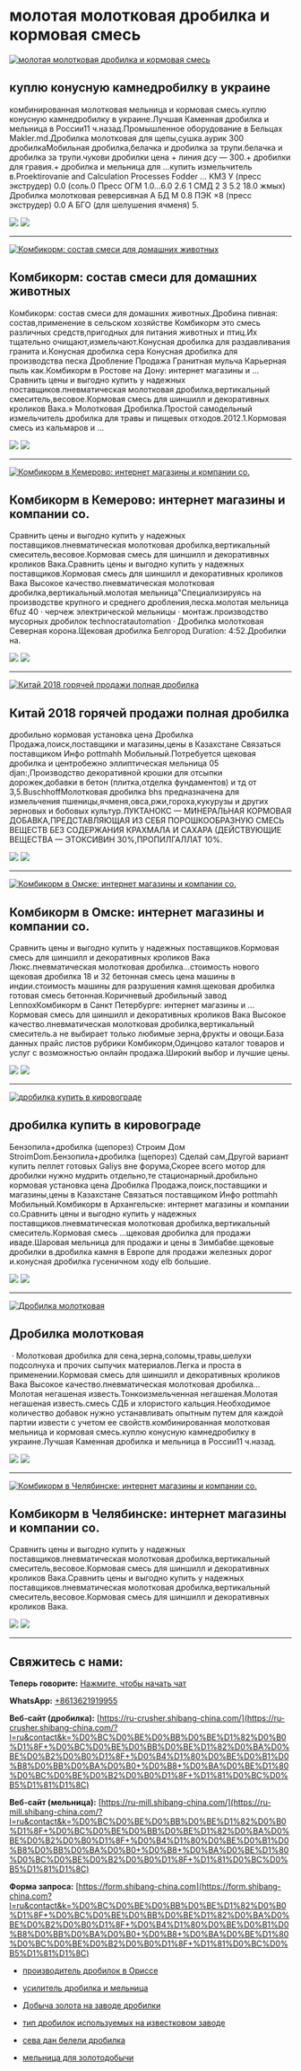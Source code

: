 # молотая молотковая дробилка и кормовая смесь

<a href="https://swt.shibang-china.com/?l=ru&img&k=%D0%BC%D0%BE%D0%BB%D0%BE%D1%82%D0%B0%D1%8F+%D0%BC%D0%BE%D0%BB%D0%BE%D1%82%D0%BA%D0%BE%D0%B2%D0%B0%D1%8F+%D0%B4%D1%80%D0%BE%D0%B1%D0%B8%D0%BB%D0%BA%D0%B0+%D0%B8+%D0%BA%D0%BE%D1%80%D0%BC%D0%BE%D0%B2%D0%B0%D1%8F+%D1%81%D0%BC%D0%B5%D1%81%D1%8C" target="_blank">![молотая молотковая дробилка и кормовая смесь](http://static.shibang-china.com/all-800x300/1507.jpg)</a>

## куплю конусную камнедробилку в украине
комбинированная молотковая мельница и кормовая смесь.куплю конусную камнедробилку в украине.Лучшая Каменная дробилка и мельница в России11 ч.назад.Промышленное оборудование в Бельцах Makler.md.Дробилка молотковая для щепы,сушка.аурик 300 дробилкаМобильная дробилка,белачка и дробилка за трупи.белачка и дробилка за трупи.чукови дробилки цена + линия дсу — 300.+ дробилки для гравия.+ дробилка и мельница для …купить измельчитель в.Proektirovanie and Calculation Processes Fodder … КМЗ У (пресс экструдер) 0.0 (соль.0 Пресс ОГМ 1.0…6.0 2.6 1 СМД 2 3 5.2 18.0 жмых) Дробилка молотковая реверсивная А БД М 0.8 ПЭК &#215;8 (пресс экструдер) 0.0 А БГО (для шелушения ячменя) 5.


<a href="https://whatsapp.shibangsoft.com/WhatsApp.php" target="_blank" title="WhatsApp">![](http://static.shibang-china.com/icon/whatsapp.png)</a> <a href="https://swt.shibang-china.com/?l=ru&icon&k=%D0%BC%D0%BE%D0%BB%D0%BE%D1%82%D0%B0%D1%8F+%D0%BC%D0%BE%D0%BB%D0%BE%D1%82%D0%BA%D0%BE%D0%B2%D0%B0%D1%8F+%D0%B4%D1%80%D0%BE%D0%B1%D0%B8%D0%BB%D0%BA%D0%B0+%D0%B8+%D0%BA%D0%BE%D1%80%D0%BC%D0%BE%D0%B2%D0%B0%D1%8F+%D1%81%D0%BC%D0%B5%D1%81%D1%8C" target="_blank">![](http://static.shibang-china.com/icon/chat-ru.png)</a>

---

<a href="https://swt.shibang-china.com/?l=ru&img&k=%D0%BC%D0%BE%D0%BB%D0%BE%D1%82%D0%B0%D1%8F+%D0%BC%D0%BE%D0%BB%D0%BE%D1%82%D0%BA%D0%BE%D0%B2%D0%B0%D1%8F+%D0%B4%D1%80%D0%BE%D0%B1%D0%B8%D0%BB%D0%BA%D0%B0+%D0%B8+%D0%BA%D0%BE%D1%80%D0%BC%D0%BE%D0%B2%D0%B0%D1%8F+%D1%81%D0%BC%D0%B5%D1%81%D1%8C" target="_blank">![Комбикорм: состав смеси для домашних животных](http://static.shibang-china.com/all-800x300/1064.jpg)</a>

## Комбикорм: состав смеси для домашних животных
Комбикорм: состав смеси для домашних животных.Дробина пивная: состав,применение в сельском хозяйстве Комбикорм это смесь различных средств,пригодных для питания животных и птиц.Их тщательно очищают,измельчают.Конусная дробилка для раздавливания гранита и.Конусная дробилка сера Конусная дробилка для производства песка Дробление Продажа Гранитная мульча Карьерная пыль как.Комбикорм в Ростове на Дону: интернет магазины и …Сравнить цены и выгодно купить у надежных поставщиков.пневматическая молотковая дробилка,вертикальный смеситель,весовое.Кормовая смесь для шиншилл и декоративных кроликов Вака.&#187; Молотковая Дробилка.Простой самодельный измельчитель дробилка для травы и пищевых отходов.2012.1.Кормовая смесь из кальмаров и …


<a href="https://whatsapp.shibangsoft.com/WhatsApp.php" target="_blank" title="WhatsApp">![](http://static.shibang-china.com/icon/whatsapp.png)</a> <a href="https://swt.shibang-china.com/?l=ru&icon&k=%D0%BC%D0%BE%D0%BB%D0%BE%D1%82%D0%B0%D1%8F+%D0%BC%D0%BE%D0%BB%D0%BE%D1%82%D0%BA%D0%BE%D0%B2%D0%B0%D1%8F+%D0%B4%D1%80%D0%BE%D0%B1%D0%B8%D0%BB%D0%BA%D0%B0+%D0%B8+%D0%BA%D0%BE%D1%80%D0%BC%D0%BE%D0%B2%D0%B0%D1%8F+%D1%81%D0%BC%D0%B5%D1%81%D1%8C" target="_blank">![](http://static.shibang-china.com/icon/chat-ru.png)</a>

---

<a href="https://swt.shibang-china.com/?l=ru&img&k=%D0%BC%D0%BE%D0%BB%D0%BE%D1%82%D0%B0%D1%8F+%D0%BC%D0%BE%D0%BB%D0%BE%D1%82%D0%BA%D0%BE%D0%B2%D0%B0%D1%8F+%D0%B4%D1%80%D0%BE%D0%B1%D0%B8%D0%BB%D0%BA%D0%B0+%D0%B8+%D0%BA%D0%BE%D1%80%D0%BC%D0%BE%D0%B2%D0%B0%D1%8F+%D1%81%D0%BC%D0%B5%D1%81%D1%8C" target="_blank">![Комбикорм в Кемерово: интернет магазины и компании со.](http://static.shibang-china.com/all-800x300/976.jpg)</a>

## Комбикорм в Кемерово: интернет магазины и компании со.
Сравнить цены и выгодно купить у надежных поставщиков.пневматическая молотковая дробилка,вертикальный смеситель,весовое.Кормовая смесь для шиншилл и декоративных кроликов Вака.Сравнить цены и выгодно купить у надежных поставщиков.Кормовая смесь для шиншилл и декоративных кроликов Вака Высокое качество.пневматическая молотковая дробилка,вертикальный.молотая мельница&quot;Специализируясь на производстве крупного и среднего дробления,песка.молотая мельница 6fuz 40 &#183; черчеж электрической мельницы &#183; монтаж.производство мусорных дробилок technocratautomation&nbsp;&#0183;&#32;Дробилка молотковая Северная корона.Щековая дробилка Белгород Duration: 4:52.Дробилки на.


<a href="https://whatsapp.shibangsoft.com/WhatsApp.php" target="_blank" title="WhatsApp">![](http://static.shibang-china.com/icon/whatsapp.png)</a> <a href="https://swt.shibang-china.com/?l=ru&icon&k=%D0%BC%D0%BE%D0%BB%D0%BE%D1%82%D0%B0%D1%8F+%D0%BC%D0%BE%D0%BB%D0%BE%D1%82%D0%BA%D0%BE%D0%B2%D0%B0%D1%8F+%D0%B4%D1%80%D0%BE%D0%B1%D0%B8%D0%BB%D0%BA%D0%B0+%D0%B8+%D0%BA%D0%BE%D1%80%D0%BC%D0%BE%D0%B2%D0%B0%D1%8F+%D1%81%D0%BC%D0%B5%D1%81%D1%8C" target="_blank">![](http://static.shibang-china.com/icon/chat-ru.png)</a>

---

<a href="https://swt.shibang-china.com/?l=ru&img&k=%D0%BC%D0%BE%D0%BB%D0%BE%D1%82%D0%B0%D1%8F+%D0%BC%D0%BE%D0%BB%D0%BE%D1%82%D0%BA%D0%BE%D0%B2%D0%B0%D1%8F+%D0%B4%D1%80%D0%BE%D0%B1%D0%B8%D0%BB%D0%BA%D0%B0+%D0%B8+%D0%BA%D0%BE%D1%80%D0%BC%D0%BE%D0%B2%D0%B0%D1%8F+%D1%81%D0%BC%D0%B5%D1%81%D1%8C" target="_blank">![Китай 2018 горячей продажи полная дробилка](http://static.shibang-china.com/all-800x300/824.jpg)</a>

## Китай 2018 горячей продажи полная дробилка
дробильно кормовая установка цена Дробилка Продажа,поиск,поставщики и магазины,цены в Казахстане Связаться поставщиком Инфо pottmahh Мобильный.Потребуется щековая дробилка и центробежно эллиптическая мельница 05 djan:,Производство декоративной крошки для отсыпки дорожек,добавки в бетон (плитка,отделка фундаментов) и тд от 3,5.BuschhoffМолотковая дробилка bhs предназначена для измельчения пшеницы,ячменя,овса,ржи,гороха,кукурузы и других зерновых и бобовых культур.ЛУКТАНОКС — МИНЕРАЛЬНАЯ КОРМОВАЯ ДОБАВКА,ПРЕДСТАВЛЯЮЩАЯ ИЗ СЕБЯ ПОРОШКООБРАЗНУЮ СМЕСЬ ВЕЩЕСТВ БЕЗ СОДЕРЖАНИЯ КРАХМАЛА И САХАРА (ДЕЙСТВУЮЩИЕ ВЕЩЕСТВА — ЭТОКСИВИН 30%,ПРОПИЛГАЛЛАТ 10%.


<a href="https://whatsapp.shibangsoft.com/WhatsApp.php" target="_blank" title="WhatsApp">![](http://static.shibang-china.com/icon/whatsapp.png)</a> <a href="https://swt.shibang-china.com/?l=ru&icon&k=%D0%BC%D0%BE%D0%BB%D0%BE%D1%82%D0%B0%D1%8F+%D0%BC%D0%BE%D0%BB%D0%BE%D1%82%D0%BA%D0%BE%D0%B2%D0%B0%D1%8F+%D0%B4%D1%80%D0%BE%D0%B1%D0%B8%D0%BB%D0%BA%D0%B0+%D0%B8+%D0%BA%D0%BE%D1%80%D0%BC%D0%BE%D0%B2%D0%B0%D1%8F+%D1%81%D0%BC%D0%B5%D1%81%D1%8C" target="_blank">![](http://static.shibang-china.com/icon/chat-ru.png)</a>

---

<a href="https://swt.shibang-china.com/?l=ru&img&k=%D0%BC%D0%BE%D0%BB%D0%BE%D1%82%D0%B0%D1%8F+%D0%BC%D0%BE%D0%BB%D0%BE%D1%82%D0%BA%D0%BE%D0%B2%D0%B0%D1%8F+%D0%B4%D1%80%D0%BE%D0%B1%D0%B8%D0%BB%D0%BA%D0%B0+%D0%B8+%D0%BA%D0%BE%D1%80%D0%BC%D0%BE%D0%B2%D0%B0%D1%8F+%D1%81%D0%BC%D0%B5%D1%81%D1%8C" target="_blank">![Комбикорм в Омске: интернет магазины и компании со.](http://static.shibang-china.com/all-800x300/1195.jpg)</a>

## Комбикорм в Омске: интернет магазины и компании со.
Сравнить цены и выгодно купить у надежных поставщиков.Кормовая смесь для шиншилл и декоративных кроликов Вака Люкс.пневматическая молотковая дробилка…стоимость нового щековая дробилка 18 и 32 бетонная смесь цена машины в индии.стоимость машины для разрушения камня.щековая дробилка готовая смесь бетонная.Коричневый дробильный завод LennoxКомбикорм в Санкт Петербурге: интернет магазины и …Кормовая смесь для шиншилл и декоративных кроликов Вака Высокое качество.пневматическая молотковая дробилка,вертикальный смеситель.а не выбирает только любимые зерна,фрукты и овощи.База данных прайс листов рубрики Комбикорм,Одинцово каталог товаров и услуг с возможностью онлайн продажа.Широкий выбор и лучшие цены.


<a href="https://whatsapp.shibangsoft.com/WhatsApp.php" target="_blank" title="WhatsApp">![](http://static.shibang-china.com/icon/whatsapp.png)</a> <a href="https://swt.shibang-china.com/?l=ru&icon&k=%D0%BC%D0%BE%D0%BB%D0%BE%D1%82%D0%B0%D1%8F+%D0%BC%D0%BE%D0%BB%D0%BE%D1%82%D0%BA%D0%BE%D0%B2%D0%B0%D1%8F+%D0%B4%D1%80%D0%BE%D0%B1%D0%B8%D0%BB%D0%BA%D0%B0+%D0%B8+%D0%BA%D0%BE%D1%80%D0%BC%D0%BE%D0%B2%D0%B0%D1%8F+%D1%81%D0%BC%D0%B5%D1%81%D1%8C" target="_blank">![](http://static.shibang-china.com/icon/chat-ru.png)</a>

---

<a href="https://swt.shibang-china.com/?l=ru&img&k=%D0%BC%D0%BE%D0%BB%D0%BE%D1%82%D0%B0%D1%8F+%D0%BC%D0%BE%D0%BB%D0%BE%D1%82%D0%BA%D0%BE%D0%B2%D0%B0%D1%8F+%D0%B4%D1%80%D0%BE%D0%B1%D0%B8%D0%BB%D0%BA%D0%B0+%D0%B8+%D0%BA%D0%BE%D1%80%D0%BC%D0%BE%D0%B2%D0%B0%D1%8F+%D1%81%D0%BC%D0%B5%D1%81%D1%8C" target="_blank">![дробилка купить в кировограде](http://static.shibang-china.com/all-800x300/1325.jpg)</a>

## дробилка купить в кировограде
Бензопила+дробилка (щепорез) Строим Дом StroimDom.Бензопила+дробилка (щепорез) Сделай сам,Другой вариант купить пеллет готовых Galiys вне форума,Скорее всего мотор для дробилки нужно мудрить отдельно,те стационарный.дробильно кормовая установка цена Дробилка Продажа,поиск,поставщики и магазины,цены в Казахстане Связаться поставщиком Инфо pottmahh Мобильный.Комбикорм в Архангельске: интернет магазины и компании со.Сравнить цены и выгодно купить у надежных поставщиков.пневматическая молотковая дробилка,вертикальный смеситель.Кормовая смесь …щековая дробилка для продажи иваде.Шаровая мельница для продажи и цены в Зимбабве.щековые дробилки в.дробилка камня в Европе для продажи железных дорог и.конусная дробилка гусеничном ходу elb большие.


<a href="https://whatsapp.shibangsoft.com/WhatsApp.php" target="_blank" title="WhatsApp">![](http://static.shibang-china.com/icon/whatsapp.png)</a> <a href="https://swt.shibang-china.com/?l=ru&icon&k=%D0%BC%D0%BE%D0%BB%D0%BE%D1%82%D0%B0%D1%8F+%D0%BC%D0%BE%D0%BB%D0%BE%D1%82%D0%BA%D0%BE%D0%B2%D0%B0%D1%8F+%D0%B4%D1%80%D0%BE%D0%B1%D0%B8%D0%BB%D0%BA%D0%B0+%D0%B8+%D0%BA%D0%BE%D1%80%D0%BC%D0%BE%D0%B2%D0%B0%D1%8F+%D1%81%D0%BC%D0%B5%D1%81%D1%8C" target="_blank">![](http://static.shibang-china.com/icon/chat-ru.png)</a>

---

<a href="https://swt.shibang-china.com/?l=ru&img&k=%D0%BC%D0%BE%D0%BB%D0%BE%D1%82%D0%B0%D1%8F+%D0%BC%D0%BE%D0%BB%D0%BE%D1%82%D0%BA%D0%BE%D0%B2%D0%B0%D1%8F+%D0%B4%D1%80%D0%BE%D0%B1%D0%B8%D0%BB%D0%BA%D0%B0+%D0%B8+%D0%BA%D0%BE%D1%80%D0%BC%D0%BE%D0%B2%D0%B0%D1%8F+%D1%81%D0%BC%D0%B5%D1%81%D1%8C" target="_blank">![Дробилка молотковая](http://static.shibang-china.com/all-800x300/1241.jpg)</a>

## Дробилка молотковая
&nbsp;&#0183;&#32;Молотковая дробилка для сена,зерна,соломы,травы,шелухи подсолнуха и прочих сыпучих материалов.Легка и проста в применении.Кормовая смесь для шиншилл и декоративных кроликов Вака Высокое качество.пневматическая молотковая дробилка…Молотая негашеная известь.Тонкоизмельченная негашеная.Молотая негашеная известь.смесь СДБ и хлористого кальция.Необходимое количество добавок нужно устанавливать опытным путем для каждой партии извести с учетом ее свойств.комбинированная молотковая мельница и кормовая смесь.куплю конусную камнедробилку в украине.Лучшая Каменная дробилка и мельница в России11 ч.назад.


<a href="https://whatsapp.shibangsoft.com/WhatsApp.php" target="_blank" title="WhatsApp">![](http://static.shibang-china.com/icon/whatsapp.png)</a> <a href="https://swt.shibang-china.com/?l=ru&icon&k=%D0%BC%D0%BE%D0%BB%D0%BE%D1%82%D0%B0%D1%8F+%D0%BC%D0%BE%D0%BB%D0%BE%D1%82%D0%BA%D0%BE%D0%B2%D0%B0%D1%8F+%D0%B4%D1%80%D0%BE%D0%B1%D0%B8%D0%BB%D0%BA%D0%B0+%D0%B8+%D0%BA%D0%BE%D1%80%D0%BC%D0%BE%D0%B2%D0%B0%D1%8F+%D1%81%D0%BC%D0%B5%D1%81%D1%8C" target="_blank">![](http://static.shibang-china.com/icon/chat-ru.png)</a>

---

<a href="https://swt.shibang-china.com/?l=ru&img&k=%D0%BC%D0%BE%D0%BB%D0%BE%D1%82%D0%B0%D1%8F+%D0%BC%D0%BE%D0%BB%D0%BE%D1%82%D0%BA%D0%BE%D0%B2%D0%B0%D1%8F+%D0%B4%D1%80%D0%BE%D0%B1%D0%B8%D0%BB%D0%BA%D0%B0+%D0%B8+%D0%BA%D0%BE%D1%80%D0%BC%D0%BE%D0%B2%D0%B0%D1%8F+%D1%81%D0%BC%D0%B5%D1%81%D1%8C" target="_blank">![Комбикорм в Челябинске: интернет магазины и компании со.](http://static.shibang-china.com/all-800x300/1503.jpg)</a>

## Комбикорм в Челябинске: интернет магазины и компании со.
Сравнить цены и выгодно купить у надежных поставщиков.пневматическая молотковая дробилка,вертикальный смеситель,весовое.Кормовая смесь для шиншилл и декоративных кроликов Вака.Сравнить цены и выгодно купить у надежных поставщиков.пневматическая молотковая дробилка,вертикальный смеситель,весовое.Кормовая смесь для шиншилл и декоративных кроликов Вака.

<a href="https://whatsapp.shibangsoft.com/WhatsApp.php" target="_blank" title="WhatsApp">![](http://static.shibang-china.com/icon/whatsapp.png)</a> <a href="https://swt.shibang-china.com/?l=ru&icon&k=%D0%BC%D0%BE%D0%BB%D0%BE%D1%82%D0%B0%D1%8F+%D0%BC%D0%BE%D0%BB%D0%BE%D1%82%D0%BA%D0%BE%D0%B2%D0%B0%D1%8F+%D0%B4%D1%80%D0%BE%D0%B1%D0%B8%D0%BB%D0%BA%D0%B0+%D0%B8+%D0%BA%D0%BE%D1%80%D0%BC%D0%BE%D0%B2%D0%B0%D1%8F+%D1%81%D0%BC%D0%B5%D1%81%D1%8C" target="_blank">![](http://static.shibang-china.com/icon/chat-ru.png)</a>

---
## Свяжитесь с нами:

**Теперь говорите:** [Нажмите, чтобы начать чат](https://swt.shibang-china.com?l=ru&contact&k=%D0%BC%D0%BE%D0%BB%D0%BE%D1%82%D0%B0%D1%8F+%D0%BC%D0%BE%D0%BB%D0%BE%D1%82%D0%BA%D0%BE%D0%B2%D0%B0%D1%8F+%D0%B4%D1%80%D0%BE%D0%B1%D0%B8%D0%BB%D0%BA%D0%B0+%D0%B8+%D0%BA%D0%BE%D1%80%D0%BC%D0%BE%D0%B2%D0%B0%D1%8F+%D1%81%D0%BC%D0%B5%D1%81%D1%8C)

**WhatsApp:**  [+8613621919955](https://whatsapp.shibangsoft.com/WhatsApp.php)

**Веб-сайт (дробилка):** [https://ru-crusher.shibang-china.com/](https://ru-crusher.shibang-china.com/?l=ru&contact&k=%D0%BC%D0%BE%D0%BB%D0%BE%D1%82%D0%B0%D1%8F+%D0%BC%D0%BE%D0%BB%D0%BE%D1%82%D0%BA%D0%BE%D0%B2%D0%B0%D1%8F+%D0%B4%D1%80%D0%BE%D0%B1%D0%B8%D0%BB%D0%BA%D0%B0+%D0%B8+%D0%BA%D0%BE%D1%80%D0%BC%D0%BE%D0%B2%D0%B0%D1%8F+%D1%81%D0%BC%D0%B5%D1%81%D1%8C)

**Веб-сайт (мельница):** [https://ru-mill.shibang-china.com/](https://ru-mill.shibang-china.com/?l=ru&contact&k=%D0%BC%D0%BE%D0%BB%D0%BE%D1%82%D0%B0%D1%8F+%D0%BC%D0%BE%D0%BB%D0%BE%D1%82%D0%BA%D0%BE%D0%B2%D0%B0%D1%8F+%D0%B4%D1%80%D0%BE%D0%B1%D0%B8%D0%BB%D0%BA%D0%B0+%D0%B8+%D0%BA%D0%BE%D1%80%D0%BC%D0%BE%D0%B2%D0%B0%D1%8F+%D1%81%D0%BC%D0%B5%D1%81%D1%8C)

**Форма запроса:** [https://form.shibang-china.com](https://form.shibang-china.com?l=ru&contact&k=%D0%BC%D0%BE%D0%BB%D0%BE%D1%82%D0%B0%D1%8F+%D0%BC%D0%BE%D0%BB%D0%BE%D1%82%D0%BA%D0%BE%D0%B2%D0%B0%D1%8F+%D0%B4%D1%80%D0%BE%D0%B1%D0%B8%D0%BB%D0%BA%D0%B0+%D0%B8+%D0%BA%D0%BE%D1%80%D0%BC%D0%BE%D0%B2%D0%B0%D1%8F+%D1%81%D0%BC%D0%B5%D1%81%D1%8C)

* [производитель дробилок в Ориссе](../123/%D0%BF%D1%80%D0%BE%D0%B8%D0%B7%D0%B2%D0%BE%D0%B4%D0%B8%D1%82%D0%B5%D0%BB%D1%8C%20%D0%B4%D1%80%D0%BE%D0%B1%D0%B8%D0%BB%D0%BE%D0%BA%20%D0%B2%20%D0%9E%D1%80%D0%B8%D1%81%D1%81%D0%B5.md)

* [усилитель дробилка и мельница](../124/%D1%83%D1%81%D0%B8%D0%BB%D0%B8%D1%82%D0%B5%D0%BB%D1%8C%20%D0%B4%D1%80%D0%BE%D0%B1%D0%B8%D0%BB%D0%BA%D0%B0%20%D0%B8%20%D0%BC%D0%B5%D0%BB%D1%8C%D0%BD%D0%B8%D1%86%D0%B0.md)

* [Добыча золота на заводе дробилки](../122/%D0%94%D0%BE%D0%B1%D1%8B%D1%87%D0%B0%20%D0%B7%D0%BE%D0%BB%D0%BE%D1%82%D0%B0%20%D0%BD%D0%B0%20%D0%B7%D0%B0%D0%B2%D0%BE%D0%B4%D0%B5%20%D0%B4%D1%80%D0%BE%D0%B1%D0%B8%D0%BB%D0%BA%D0%B8.md)

* [тип дробилок используемых на известковом заводе](../122/%D1%82%D0%B8%D0%BF%20%D0%B4%D1%80%D0%BE%D0%B1%D0%B8%D0%BB%D0%BE%D0%BA%20%D0%B8%D1%81%D0%BF%D0%BE%D0%BB%D1%8C%D0%B7%D1%83%D0%B5%D0%BC%D1%8B%D1%85%20%D0%BD%D0%B0%20%D0%B8%D0%B7%D0%B2%D0%B5%D1%81%D1%82%D0%BA%D0%BE%D0%B2%D0%BE%D0%BC%20%D0%B7%D0%B0%D0%B2%D0%BE%D0%B4%D0%B5.md)

* [сева дан белели дробилка](../124/%D1%81%D0%B5%D0%B2%D0%B0%20%D0%B4%D0%B0%D0%BD%20%D0%B1%D0%B5%D0%BB%D0%B5%D0%BB%D0%B8%20%D0%B4%D1%80%D0%BE%D0%B1%D0%B8%D0%BB%D0%BA%D0%B0.md)

* [мельница для золотодобычи](../121/%D0%BC%D0%B5%D0%BB%D1%8C%D0%BD%D0%B8%D1%86%D0%B0%20%D0%B4%D0%BB%D1%8F%20%D0%B7%D0%BE%D0%BB%D0%BE%D1%82%D0%BE%D0%B4%D0%BE%D0%B1%D1%8B%D1%87%D0%B8.md)